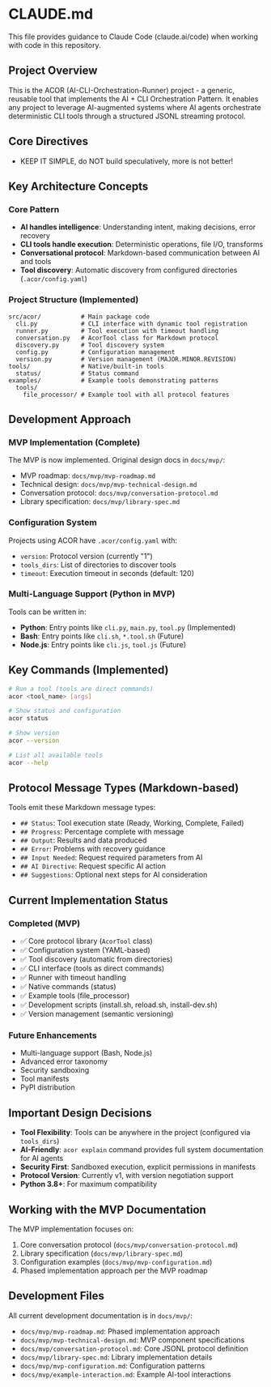 # CLAUDE.md

This file provides guidance to Claude Code (claude.ai/code) when working with code in this repository.

## Project Overview

This is the ACOR (AI-CLI-Orchestration-Runner) project - a generic, reusable tool that implements the AI + CLI Orchestration Pattern. It enables any project to leverage AI-augmented systems where AI agents orchestrate deterministic CLI tools through a structured JSONL streaming protocol.

## Core Directives
- KEEP IT SIMPLE, do NOT build speculatively, more is not better!

## Key Architecture Concepts

### Core Pattern
- **AI handles intelligence**: Understanding intent, making decisions, error recovery
- **CLI tools handle execution**: Deterministic operations, file I/O, transforms
- **Conversational protocol**: Markdown-based communication between AI and tools
- **Tool discovery**: Automatic discovery from configured directories (`.acor/config.yaml`)

### Project Structure (Implemented)
```
src/acor/           # Main package code
  cli.py            # CLI interface with dynamic tool registration
  runner.py         # Tool execution with timeout handling
  conversation.py   # AcorTool class for Markdown protocol
  discovery.py      # Tool discovery system
  config.py         # Configuration management
  version.py        # Version management (MAJOR.MINOR.REVISION)
tools/              # Native/built-in tools
  status/           # Status command
examples/           # Example tools demonstrating patterns
  tools/
    file_processor/ # Example tool with all protocol features
```

## Development Approach

### MVP Implementation (Complete)
The MVP is now implemented. Original design docs in `docs/mvp/`:
- MVP roadmap: `docs/mvp/mvp-roadmap.md`
- Technical design: `docs/mvp/mvp-technical-design.md`
- Conversation protocol: `docs/mvp/conversation-protocol.md`
- Library specification: `docs/mvp/library-spec.md`

### Configuration System
Projects using ACOR have `.acor/config.yaml` with:
- `version`: Protocol version (currently "1")
- `tools_dirs`: List of directories to discover tools
- `timeout`: Execution timeout in seconds (default: 120)

### Multi-Language Support (Python in MVP)
Tools can be written in:
- **Python**: Entry points like `cli.py`, `main.py`, `tool.py` (Implemented)
- **Bash**: Entry points like `cli.sh`, `*.tool.sh` (Future)
- **Node.js**: Entry points like `cli.js`, `tool.js` (Future)

## Key Commands (Implemented)

```bash
# Run a tool (tools are direct commands)
acor <tool_name> [args]

# Show status and configuration
acor status

# Show version
acor --version

# List all available tools
acor --help
```

## Protocol Message Types (Markdown-based)

Tools emit these Markdown message types:
- `## Status`: Tool execution state (Ready, Working, Complete, Failed)
- `## Progress`: Percentage complete with message
- `## Output`: Results and data produced
- `## Error`: Problems with recovery guidance
- `## Input Needed`: Request required parameters from AI
- `## AI Directive`: Request specific AI action
- `## Suggestions`: Optional next steps for AI consideration

## Current Implementation Status

### Completed (MVP)
- ✅ Core protocol library (`AcorTool` class)
- ✅ Configuration system (YAML-based)
- ✅ Tool discovery (automatic from directories)
- ✅ CLI interface (tools as direct commands)
- ✅ Runner with timeout handling
- ✅ Native commands (status)
- ✅ Example tools (file_processor)
- ✅ Development scripts (install.sh, reload.sh, install-dev.sh)
- ✅ Version management (semantic versioning)

### Future Enhancements
- Multi-language support (Bash, Node.js)
- Advanced error taxonomy
- Security sandboxing
- Tool manifests
- PyPI distribution

## Important Design Decisions

- **Tool Flexibility**: Tools can be anywhere in the project (configured via `tools_dirs`)
- **AI-Friendly**: `acor explain` command provides full system documentation for AI agents
- **Security First**: Sandboxed execution, explicit permissions in manifests
- **Protocol Version**: Currently v1, with version negotiation support
- **Python 3.8+**: For maximum compatibility

## Working with the MVP Documentation

The MVP implementation focuses on:
1. Core conversation protocol (`docs/mvp/conversation-protocol.md`)
2. Library specification (`docs/mvp/library-spec.md`)
3. Configuration examples (`docs/mvp/mvp-configuration.md`)
4. Phased implementation approach per the MVP roadmap

## Development Files

All current development documentation is in `docs/mvp/`:
- `docs/mvp/mvp-roadmap.md`: Phased implementation approach
- `docs/mvp/mvp-technical-design.md`: MVP component specifications
- `docs/mvp/conversation-protocol.md`: Core JSONL protocol definition
- `docs/mvp/library-spec.md`: Library implementation details
- `docs/mvp/mvp-configuration.md`: Configuration patterns
- `docs/mvp/example-interaction.md`: Example AI-tool interactions